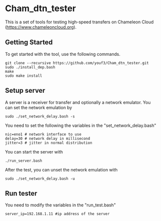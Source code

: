 # Cham_dtn_tester

This is a set of tools for testing high-speed transfers on Chameleon Cloud (https://www.chameleoncloud.org).

## Getting Started

To get started with the tool, use the following commands.

```
git clone --recursive https://github.com/youf3/Cham_dtn_tester.git
sudo ./install_dep.bash
make
sudo make install
```

## Setup server

A server is a receiver for transfer and optionally a network emulator.
You can set the network emulation by
```
sudo ./set_network_delay.bash -s
```

You need to set the following the variables in the "set_network_delay.bash"
```
nic=eno1 # network interface to use
delay=30 # network delay in millisecond
jitter=3 # jitter in normal distribution
```

You can start the server with
```
./run_server.bash
```

After the test, you can unset the network emulation with

```
sudo ./set_network_delay.bash -u
```

## Run tester
You need to modify the variables in the "run_test.bash"
```
server_ip=192.168.1.11 #ip address of the server
```
